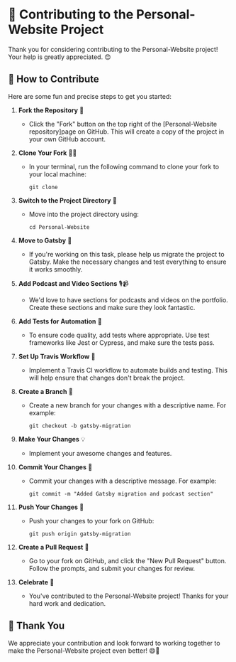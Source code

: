 # 🚀 Contributing to the Personal-Website Project

Thank you for considering contributing to the Personal-Website project! Your help is greatly appreciated. 😊

## 🤝 How to Contribute

Here are some fun and precise steps to get you started:

1. **Fork the Repository** 🍴
   - Click the "Fork" button on the top right of the [Personal-Website repository]page on GitHub. This will create a copy of the project in your own GitHub account.

2. **Clone Your Fork** 🧙‍♂️
   - In your terminal, run the following command to clone your fork to your local machine:
     ```
     git clone
     ```

3. **Switch to the Project Directory** 📁
   - Move into the project directory using:
     ```
     cd Personal-Website
     ```

4. **Move to Gatsby** 🚀
   - If you're working on this task, please help us migrate the project to Gatsby. Make the necessary changes and test everything to ensure it works smoothly.

5. **Add Podcast and Video Sections** 🎙️📹
   - We'd love to have sections for podcasts and videos on the portfolio. Create these sections and make sure they look fantastic.

6. **Add Tests for Automation** 🧪
   - To ensure code quality, add tests where appropriate. Use test frameworks like Jest or Cypress, and make sure the tests pass.

7. **Set Up Travis Workflow** 🤖
   - Implement a Travis CI workflow to automate builds and testing. This will help ensure that changes don't break the project.

8. **Create a Branch** 🌿
   - Create a new branch for your changes with a descriptive name. For example:
     ```
     git checkout -b gatsby-migration
     ```

9. **Make Your Changes** 💡
   - Implement your awesome changes and features.

10. **Commit Your Changes** 📝
    - Commit your changes with a descriptive message. For example:
      ```
      git commit -m "Added Gatsby migration and podcast section"
      ```

11. **Push Your Changes** 🚢
    - Push your changes to your fork on GitHub:
      ```
      git push origin gatsby-migration
      ```

12. **Create a Pull Request** 🙌
    - Go to your fork on GitHub, and click the "New Pull Request" button. Follow the prompts, and submit your changes for review.

13. **Celebrate** 🎉
    - You've contributed to the Personal-Website project! Thanks for your hard work and dedication.

## 🙏 Thank You

We appreciate your contribution and look forward to working together to make the Personal-Website project even better! 😄🚀
